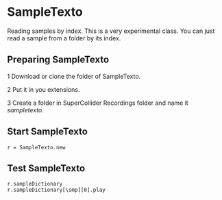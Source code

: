 # SampleTexto
Reading samples by index. This is a very experimental class. You can just read a sample from a folder by its index.

## Preparing SampleTexto
1 Download or clone the folder of SampleTexto.

2 Put it in you extensions.

3 Create a folder in SuperCollider Recordings folder and name it *sampletexto*.

## Start SampleTexto
```
r = SampleTexto.new
```
## Test SampleTexto
```
r.sampleDictionary
r.sampleDictionary[\smp][0].play
```
